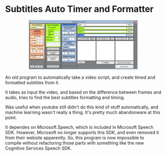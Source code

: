 # Subtitles Auto Timer and Formatter
<p align="center">
<img src="preview.png" width="70%">
  </p>

An old program to automatically take a video script, and create timed and formatted subtitles from it.

It takes as input the video, and based on the difference between frames and audio, tries to find the best subtitles formatting and timing.

Was useful when youtube still didn't do this kind of stuff automatically, and machine learning wasn't really a thing. It's pretty much abandonware at this point.

It dependes on Microsoft.Speech, which is included in Microsoft Speech SDK. However, Microsoft no longer supports this SDK, and even removed it from their website apparently. So, this program is now impossible to compile without refactoring those parts with something like the new Cognitive Services Speech SDK.
